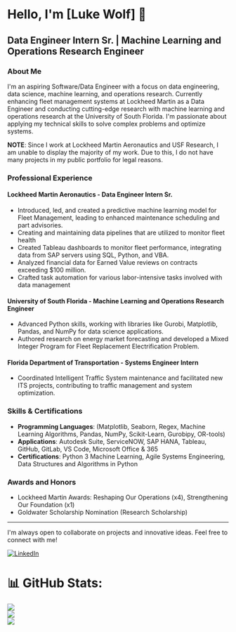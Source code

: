 # Hello, I'm [Luke Wolf] 👋

## Data Engineer Intern Sr. | Machine Learning and Operations Research Engineer

### About Me
I'm an aspiring Software/Data Engineer with a focus on data engineering, data science, machine learning, and operations research. Currently enhancing fleet management systems at Lockheed Martin as a Data Engineer and conducting cutting-edge research with machine learning and operations research at the University of South Florida. I'm passionate about applying my technical skills to solve complex problems and optimize systems.

**NOTE**: Since I work at Lockheed Martin Aeronautics and USF Research, I am unable to display the majority of my work. Due to this, I do not have many projects in my public portfolio for legal reasons.  

### Professional Experience

#### Lockheed Martin Aeronautics - Data Engineer Intern Sr.
- Introduced, led, and created a predictive machine learning model for Fleet Management, leading to enhanced maintenance scheduling and part advisories.
- Creating and maintaining data pipelines that are utilized to monitor fleet health 
- Created Tableau dashboards to monitor fleet performance, integrating data from SAP servers using SQL, Python, and VBA.
- Analyzed financial data for Earned Value reviews on contracts exceeding $100 million.
- Crafted task automation for various labor-intensive tasks involved with data management

#### University of South Florida - Machine Learning and Operations Research Engineer
- Advanced Python skills, working with libraries like Gurobi, Matplotlib, Pandas, and NumPy for data science applications.
- Authored research on energy market forecasting and developed a Mixed Integer Program for Fleet Replacement Electrification Problem.

#### Florida Department of Transportation - Systems Engineer Intern
- Coordinated Intelligent Traffic System maintenance and facilitated new ITS projects, contributing to traffic management and system optimization.

### Skills & Certifications
- **Programming Languages**: (Matplotlib, Seaborn, Regex, Machine Learning Algorithms, Pandas, NumPy, Scikit-Learn, Gurobipy, OR-tools)
- **Applications**: Autodesk Suite, ServiceNOW, SAP HANA, Tableau, GitHub, GitLab, VS Code, Microsoft Office & 365
- **Certifications**: Python 3 Machine Learning, Agile Systems Engineering, Data Structures and Algorithms in Python

### Awards and Honors
- Lockheed Martin Awards: Reshaping Our Operations (x4), Strengthening Our Foundation (x1)
- Goldwater Scholarship Nomination (Research Scholarship)
---

I'm always open to collaborate on projects and innovative ideas. Feel free to connect with me!

[![LinkedIn](https://img.shields.io/badge/LinkedIn-%230077B5.svg?logo=linkedin&logoColor=white)](https://linkedin.com/in/lukeawolf) 

# 📊 GitHub Stats:
![](https://github-readme-stats.vercel.app/api?username=lawolf8&theme=gotham&hide_border=false&include_all_commits=true&count_private=false)<br/>
![](https://github-readme-streak-stats.herokuapp.com/?user=lawolf8&theme=gotham&hide_border=false)<br/>
![](https://github-readme-stats.vercel.app/api/top-langs/?username=lawolf8&theme=gotham&hide_border=false&include_all_commits=true&count_private=false&layout=compact)

